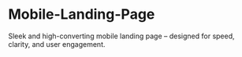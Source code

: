 # Mobile-Landing-Page
Sleek and high-converting mobile landing page – designed for speed, clarity, and user engagement.
